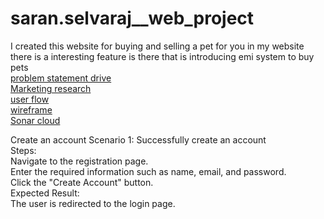 # saran.selvaraj__web_project
I created this website for buying and selling a pet for you in my website there is a interesting feature is there 
that is introducing emi system to buy pets <br>
 <a href="https://drive.google.com/drive/u/0/folders/1FSxHTmsoCz5ibuJJf9kfhPs4cypCDUPr">problem statement drive</a><br>
 <a href="https://only4pets.com/">Marketing research</a><br>
 <a href="https://drive.google.com/drive/u/0/folders/1fbYdPPxEcfrrSNDm6HAPNBnQ-NHVSfIr">user flow</a><br>
 <a href="https://drive.google.com/drive/u/0/folders/1TjlvoOOy5uS2iV6FcNz_6t8DX-HdsDIL">wireframe</a><br>
 <a href="https://sonarcloud.io/project/overview?id=fssa-batch3_saran.selvaraj__web_project">Sonar cloud</a>  
 
 
 
 Create an account
Scenario 1: Successfully create an account  
Steps:  
Navigate to the registration page.   
Enter the required information such as name, email, and password.  
Click the "Create Account" button.  
Expected Result:  
The user is redirected to the login page.  




